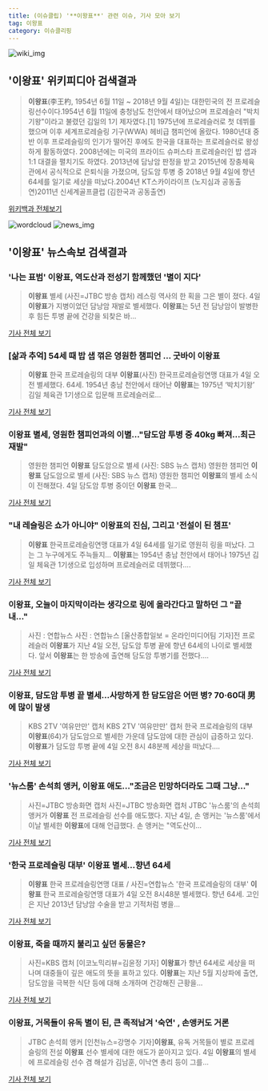 ```yaml
---
title: (이슈클립) '**이왕표**' 관련 이슈, 기사 모아 보기
tag: 이왕표
category: 이슈클리핑
---
```

![wiki_img](https://user-images.githubusercontent.com/42597476/44503234-41136a80-a6d0-11e8-9071-6fc6418eafe4.png)
## **'**이왕표**'** 위키피디아 검색결과
>**이왕표**(李王杓, 1954년 6월 11일 ~ 2018년 9월 4일)는 대한민국의 전 프로레슬링선수이다.1954년 6월 11일에 충청남도 천안에서 태어났으며 프로레슬러 "박치기왕"이라고 불렸던 김일의 1기 제자였다.[1] 1975년에 프로레슬러로 첫 데뷔를 했으며 이후 세계프로레슬링 기구(WWA) 헤비급 챔피언에 올랐다. 1980년대 중반 이후 프로레슬링의 인기가 떨어진 후에도 한국을 대표하는 프로레슬러로 왕성하게 활동하였다. 2008년에는 미국의 프라이드 슈퍼스타 프로레슬러인 밥 샙과 1:1 대결을 펼치기도 하였다. 2013년에 담낭암 판정을 받고 2015년에 장충체육관에서 공식적으로 은퇴식을 가졌으며, 담도암 투병 중 2018년 9월 4일에 향년 64세를 일기로 세상을 떠났다.2004년 KT스카이라이프 (노지심과 공동출연)2011년 신세계골프클럽 (김한국과 공동출연)

<a href="https://ko.wikipedia.org/wiki/이왕표" target="_blank">위키백과 전체보기</a>

![wordcloud](https://s3.ap-northeast-2.amazonaws.com/lyrics101-wordcloud/2018-09-05-1536081925.png)
![news_img](https://user-images.githubusercontent.com/42597476/44507050-1206f400-a6e4-11e8-8d98-7ffbfebb353f.png)
## **'**이왕표**'** 뉴스속보 검색결과
### '나는 표범' **이왕표**, 역도산과 전성기 함께했던 '별이 지다'

>**이왕표** 별세 (사진=JTBC 방송 캡처) 레스링 역사의 한 획을 그은 별이 졌다.   4일 **이왕표**가 지병이었던 담낭암 재발로 별세했다.   **이왕표**는 5년 전 담낭암이 발병한 후 힘든 투병 끝에 건강을 되찾은 바...

<a href="http://www.sisunnews.co.kr/news/articleView.html?idxno=89559" target="_blank">기사 전체 보기</a>

### [삶과 추억] 54세 때 밥 샙 꺾은 영원한 챔피언 … 굿바이 **이왕표**

>**이왕표** 한국 프로레슬링의 대부 **이왕표**(사진) 한국프로레슬링연맹 대표가 4일 오전 별세했다. 64세. 1954년 충남 천안에서 태어난 **이왕표**는 1975년 ‘박치기왕’ 김일 체육관 1기생으로 입문해 프로레슬러로...

<a href="http://news.joins.com/article/olink/22534802" target="_blank">기사 전체 보기</a>

### **이왕표** 별세, 영원한 챔피언과의 이별…"담도암 투병 중 40kg 빠져…최근 재발"

>영원한 챔피언 **이왕표** 담도암으로 별세 (사진: SBS 뉴스 캡처) 영원한 챔피언 **이왕표** 담도암으로 별세 (사진: SBS 뉴스 캡처) 영원한 챔피언 **이왕표**의 별세 소식이 전해졌다. 4일 담도암 투병 중이던 **이왕표** 한국...

<a href="http://www.dtnews24.com/news/articleView.html?idxno=524517" target="_blank">기사 전체 보기</a>

### "내 레슬링은 쇼가 아니야" **이왕표**의 진심, 그리고 '전설이 된 챔프'

>**이왕표** 한국프로레슬링연맹 대표가 4일 64세를 일기로 영원히 링을 떠났다. 그는 그 누구에게도 주늑들지... **이왕표**는 1954년 충남 천안에서 태어나 1975년 김일 체육관 1기생으로 입성하며 프로레슬러로 데뷔했다....

<a href="http://www.sedaily.com/NewsView/1S4IN3JETN" target="_blank">기사 전체 보기</a>

### **이왕표**, 오늘이 마지막이라는 생각으로 링에 올라간다고 말하던 그 "끝내…"

>사진 : 연합뉴스 사진 : 연합뉴스 [울산종합일보 = 온라인미디어팀 기자]전 프로레슬러 **이왕표**가 지난 4일 오전, 담도암 투병 끝에 향년 64세의 나이로 별세했다.   앞서 **이왕표**는 한 방송에 출연해 담도암 투병기를 전했다....

<a href="http://www.ujnews.co.kr/news/articleView.html?idxno=422630" target="_blank">기사 전체 보기</a>

### **이왕표**, 담도암 투병 끝 별세…사망하게 한 담도암은 어떤 병? 70·60대 男에 많이 발생

>KBS 2TV '여유만만' 캡처 KBS 2TV '여유만만' 캡처 한국 프로레슬링의 대부 **이왕표**(64)가 담도암으로 별세한 가운데 담도암에 대한 관심이 급증하고 있다. **이왕표**가 담도암 투병 끝에 4일 오전 8시 48분께 세상을 떠났다....

<a href="http://www.joongboo.com/news/articleView.html?idxno=1284067" target="_blank">기사 전체 보기</a>

### '뉴스룸' 손석희 앵커, **이왕표** 애도…"조금은 민망하더라도 그때 그냥…"

>사진=JTBC 방송화면 캡처 사진=JTBC 방송화면 캡처 JTBC '뉴스룸'의 손석희 앵커가 **이왕표** 전 프로레슬링 선수를 애도했다. 지난 4일, 손 앵커는 '뉴스룸'에서 이날 별세한 **이왕표**에 대해 언급했다. 손 앵커는 "역도산이...

<a href="http://www.whitepaper.co.kr/news/articleView.html?idxno=113666" target="_blank">기사 전체 보기</a>

### '한국 프로레슬링 대부' **이왕표** 별세…향년 64세

>**이왕표** 한국 프로레슬링연맹 대표 / 사진=연합뉴스 '한국 프로레슬링의 대부' **이왕표** 한국 프로레슬링연맹 대표가 4일 오전 8시48분 별세했다. 향년 64세. 고인은 지난 2013년 담낭암 수술을 받고 기적처럼 병을...

<a href="http://view.asiae.co.kr/news/view.htm?idxno=2018090411490893070" target="_blank">기사 전체 보기</a>

### **이왕표**, 죽을 때까지 불리고 싶던 동물은?

>사진=KBS 캡처 [이코노믹리뷰=김윤정 기자] **이왕표**가 향년 64세로 세상을 떠나며 대중들이 깊은 애도의 뜻을 표하고 있다. **이왕표**는 지난 5월 지상파에 출연, 담도암을 극복한 식단 등에 대해 소개하며 건강해진 근황을...

<a href="http://www.econovill.com/news/articleView.html?idxno=345485" target="_blank">기사 전체 보기</a>

### **이왕표**, 거목들이 유독 별이 된, 큰 족적남겨 '숙연' , 손앵커도 거론

>JTBC 손석희 앵커 [인천뉴스=강명수 기자]**이왕표**, 유독 거목들이 별로 프로레슬링의 전설 **이왕표** 선수 별세에 대한 애도가 쏟아지고 있다. 4일 **이왕표**의 별세에 프로레슬링 선수 겸 해설가 김남훈, 이낙연 총리 등이 그를...

<a href="http://www.incheonnews.com/news/articleView.html?idxno=111426" target="_blank">기사 전체 보기</a>


